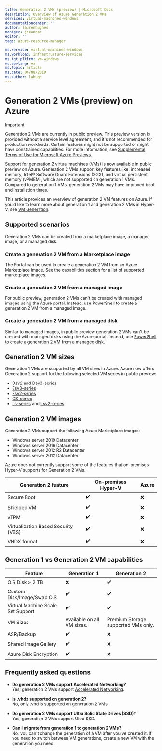 ```yaml
---
title: Generation 2 VMs (preview) | Microsoft Docs
description: Overview of Azure Generation 2 VMs
services: virtual-machines-windows
documentationcenter: ''
author: laurenhughes
manager: jeconnoc
editor: ''
tags: azure-resource-manager

ms.service: virtual-machines-windows
ms.workload: infrastructure-services
ms.tgt_pltfrm: vm-windows
ms.devlang: na
ms.topic: article
ms.date: 04/08/2019
ms.author: lahugh
---
```


# Generation 2 VMs (preview) on Azure

> [!IMPORTANT]
> Generation 2 VMs are currently in public preview.
> This preview version is provided without a service level agreement, and it's not recommended for production workloads. Certain features might not be supported or might have constrained capabilities. 
> For more information, see [Supplemental Terms of Use for Microsoft Azure Previews](https://azure.microsoft.com/support/legal/preview-supplemental-terms/).

Support for generation 2 virtual machines (VMs) is now available in public preview on Azure. Generation 2 VMs support key features like: increased memory, Intel® Software Guard Extensions (SGX), and virtual persistent memory (vPMEM), which are not supported on generation 1 VMs. Compared to generation 1 VMs, generation 2 VMs may have improved boot and installation times. 

This article provides an overview of generation 2 VM features on Azure. If you'd like to learn more about generation 1 and generation 2 VMs in Hyper-V, see [VM Generation](https://docs.microsoft.com/windows-server/virtualization/hyper-v/plan/should-i-create-a-generation-1-or-2-virtual-machine-in-hyper-v).

## Supported scenarios

Generation 2 VMs can be created from a marketplace image, a managed image, or a managed disk.

### Create a generation 2 VM from a Marketplace image

The Portal can be used to create a generation 2 VM from an Azure Marketplace image. See the [capabilities](#generation-1-vs-generation-2-vm-capabilities) section for a list of supported marketplace images.

### Create a generation 2 VM from a managed image

For public preview, generation 2 VMs can't be created with managed images using the Azure portal. Instead, use [PowerShell](quick-create-powershell.md) to create a generation 2 VM from a managed image.

### Create a generation 2 VM from a managed disk

Similar to managed images, in public preview generation 2 VMs can't be created with managed disks using the Azure portal. Instead, use [PowerShell](quick-create-powershell.md) to create a generation 2 VM from a managed disk. 

## Generation 2 VM sizes

Generation 1 VMs are supported by all VM sizes in Azure. Azure now offers Generation 2 support for the following selected VM series in public preview:

* [Dsv2](/sizes-general.md#dsv2-series) and [Dsv3-series](/sizes-general.md#dsv3-series-1)
* [Esv3-series](/sizes-memory.md#esv3-series)
* [Fsv2-series](/sizes-compute.md#fsv2-series-1)
* [GS-series](/sizes-memory.md#gs-series)
* [Ls-series](/sizes-storage.md#ls-series) and [Lsv2-series](/sizes-storage.md#lsv2-series)


## Generation 2 VM images

Generation 2 VMs support the following Azure Marketplace images:

* Windows server 2019 Datacenter
* Windows server 2016 Datacenter
* Windows server 2012 R2 Datacenter
* Windows server 2012 Datacenter


Azure does not currently support some of the features that on-premises Hyper-V supports for Generation 2 VMs. 

| Generation 2 feature                | On-premises Hyper-V | Azure |
|-------------------------------------|---------------------|-------|
| Secure Boot                         | :heavy_check_mark:  | :x:   |
| Shielded VM                         | :heavy_check_mark:  | :x:   |
| vTPM                                | :heavy_check_mark:  | :x:   |
| Virtualization Based Security (VBS) | :heavy_check_mark:  | :x:   |
| VHDX format                         | :heavy_check_mark:  | :x:   |

## Generation 1 vs Generation 2 VM capabilities

| Feature                           | Generation 1               | Generation 2                        |
|-----------------------------------|----------------------------|-------------------------------------|
| O.S Disk > 2 TB                   | :x:                        | :heavy_check_mark:                  |
| Custom Disk/Image/Swap O.S        | :heavy_check_mark:         | :heavy_check_mark:                  |
| Virtual Machine Scale Set Support | :heavy_check_mark:         | :heavy_check_mark:                  |
| VM Sizes                          | Available on all VM sizes. | Premium Storage supported VMs only. |
| ASR/Backup                        | :heavy_check_mark:         | :x:                                 |
| Shared Image Gallery              | :heavy_check_mark:         | :x:                                 |
| Azure Disk Encryption             | :heavy_check_mark:         | :x:                                 |

## Frequently asked questions

* **Do generation 2 VMs support Accelerated Networking?**  
    Yes, generation 2 VMs support [Accelerated Networking](https://docs.microsoft.com/azure/virtual-network/create-vm-accelerated-networking-cli).

* **Is .vhdx supported on generation 2?**  
    No, only .vhd is supported on generation 2 VMs.

* **Do generation 2 VMs support Ultra Solid State Drives (SSD)?**  
    Yes, generation 2 VMs support Ultra SSD.

* **Can I migrate from generation 1 to generation 2 VMs?**  
    No, you can't change the generation of a VM after you've created it. If you need to switch between VM generations, create a new VM with the generation you need.